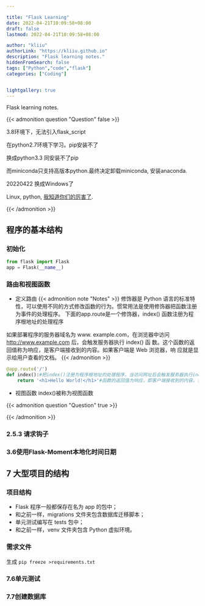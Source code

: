 ```yaml
---

title: "Flask Learning"
date: 2022-04-21T10:09:58+08:00
draft: false
lastmod: 2022-04-21T10:09:58+08:00

author: "kliiu"
authorLink: "https://kliiu.github.io"
description: "Flask learning notes."
hiddenFromSearch: false
tags: ["Python","code","flask"]
categories: ["Coding"]


lightgallery: true
---
```

Flask learning notes.
<!--more-->

{{< admonition question "Question"  false >}}

3.8环境下，无法引入flask_script

在python2.7环境下学习。pip安装不了

换成python3.3 同安装不了pip

而miniconda只支持高版本python.最终决定卸载miniconda, 安装anaconda. 

20220422
换成Windows了

Linux,  python, [我知道你们的厉害了](https://kliiu.github.io/trouble-误删ubuntu的python3/).



{{< /admonition >}}

## 程序的基本结构
### 初始化
```python
from flask import Flask 
app = Flask(__name__)
```
### 路由和视图函数
- 定义路由
{{< admonition note "Notes" >}}
修饰器是 Python 语言的标准特性，可以使用不同的方式修改函数的行为。惯常用法是使用修饰器把函数注册为事件的处理程序。
下面的app.route是一个修饰器，index() 函数注册为程序根地址的处理程序

如果部署程序的服务器域名为 www. example.com，在浏览器中访问 http://www.example.com 后，会触发服务器执行 index() 函 数。这个函数的返回值称为响应，是客户端接收到的内容。如果客户端是 Web 浏览器，响
应就是显示给用户查看的文档。
{{< /admonition >}}
```python
@app.route('/')
def index():#把index()注册为程序根地址的处理程序，当访问网址后会触发服务器执行index()
	return '<h1>Hello World!</h1>'#函数的返回值为响应，即客户端接收到的内容。当客户端是web服务器，响应就是显示给用户查看的内容

```
- 视图函数
index()被称为视图函数


{{< admonition question "Question"  true >}}

{{< /admonition >}}


### 2.5.3 请求钩子
### 3.6使用Flask-Moment本地化时间日期
## 7 大型项目的结构
### 项目结构
- Flask 程序一般都保存在名为 app 的包中；
- 和之前一样，migrations 文件夹包含数据库迁移脚本； 
- 单元测试编写在 tests 包中；
- 和之前一样，venv 文件夹包含 Python 虚拟环境。
### 需求文件
生成
`pip freeze >requirements.txt`

### 7.6单元测试
### 7.7创建数据库